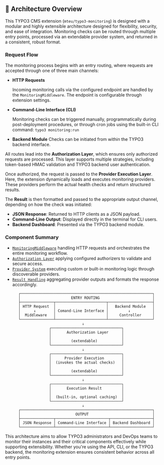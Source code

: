 ## 🧱 Architecture Overview
This TYPO3 CMS extension (`mteu/typo3-monitoring`) is designed with a modular
and highly extensible architecture designed for flexibility, security, and ease
of integration. Monitoring checks can be routed through multiple entry points,
processed via an extendable provider system, and returned in a consistent,
robust format.

### Request Flow
The monitoring process begins with an entry routing, where requests are accepted
through one of three main channels:

- **HTTP Requests**

  Incoming monitoring calls via the configured endpoint are handled by the
  `MonitoringMiddleware`. The endpoint is configurable through extension
  settings.

- **Command-Line Interface (CLI)**

  Monitoring checks can be triggered manually, programmatically during
  post-deployment procedures, or through cron jobs using the built-in CLI
  command: `typo3 monitoring:run`

- **Backend Module**
  Checks can be initiated from within the TYPO3 backend interface.

All routes lead into the **Authorization Layer**, which ensures only authorized
requests are processed. This layer supports multiple strategies, including
token-based HMAC validation and TYPO3 backend user authentication.

Once authorized, the request is passed to the **Provider Execution Layer**.
Here, the extension dynamically loads and executes monitoring providers. These
providers perform the actual health checks and return structured results.

The **Result** is then formatted and passed to the appropriate output channel,
depending on how the check was initiated:

- **JSON Response**: Returned to HTTP clients as a JSON payload.
- **Command-Line Output**: Displayed directly in the terminal for CLI users.
- **Backend Dashboard**: Presented via the TYPO3 backend module.

### Component Summary

- [`MonitoringMiddleware`](middleware.md) handling HTTP requests and orchestrates the entire monitoring workflow.
- [`Authorization Layer`](authorization.md) applying configured authorizers to validate and secure access.
- [`Provider System`](provider.md) executing custom or built-in monitoring logic through discoverable providers.
- [`Result Handling`](result_handling.md) aggregating provider outputs and formats the response accordingly.

```
      ┌────────────────────────────────────────────────────────────┐
      │                       ENTRY ROUTING                        │
      ├───────────────┬───────────────────────┬────────────────────┤
      │ HTTP Request  │                       │   Backend Module   │
      │      ↓        │ Comand-Line Interface │         ↓          │
      │  Middleware   │                       │     Controller     │
      └───────────────┴───────────────────────┴────────────────────┘
                                   ↓
                    ┌────────────────────────────────┐
                    │       Authorization Layer      │
                    │                                │
                    │         (extendable)           │
                    └────────────────────────────────┘
                                   ↓
                    ┌────────────────────────────────┐
                    │      Provider Execution        │
                    │  (invokes the actual checks)   │
                    │                                │
                    │         (extendable)           │
                    └────────────────────────────────┘
                                   ↓
                    ┌────────────────────────────────┐
                    │       Execution Result         │
                    │                                │
                    │  (built-in, optional caching)  │
                    └────────────────────────────────┘
                                   ↓
      ┌────────────────────────────────────────────────────────────┐
      │                         OUTPUT                             │
      ├───────────────┬────────────────────────┬───────────────────┤
      │ JSON Response │ Command-Line Interface │ Backend Dashboard │
      └───────────────┴────────────────────────┴───────────────────┘
```

This architecture aims to allow TYPO3 administrators and DevOps teams to monitor
their instances and their critical components effectively while supporting
extensibility. Whether you're using the API, CLI, or the TYPO3 backend,
the monitoring extension ensures consistent behavior across all entry points.
